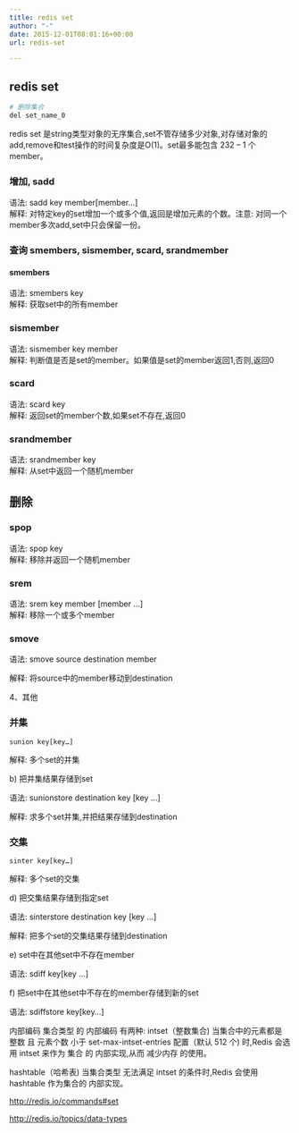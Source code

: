 ```yaml
---
title: redis set
author: "-"
date: 2015-12-01T08:01:16+00:00
url: redis-set

---
```

## redis set

```bash
# 删除集合
del set_name_0
```

redis set 是string类型对象的无序集合,set不管存储多少对象,对存储对象的add,remove和test操作的时间复杂度是O(1)。set最多能包含 232 – 1 个member。  

### 增加, sadd  
语法: sadd key member[member…]     
解释: 对特定key的set增加一个或多个值,返回是增加元素的个数。注意: 对同一个member多次add,set中只会保留一份。    
### 查询 smembers, sismember, scard, srandmember
#### smembers
语法: smembers key  
解释: 获取set中的所有member  
### sismember
语法: sismember key member   
解释: 判断值是否是set的member。如果值是set的member返回1,否则,返回0  
### scard
语法: scard key  
解释: 返回set的member个数,如果set不存在,返回0  
### srandmember
语法: srandmember key  
解释: 从set中返回一个随机member  
## 删除 
### spop
语法: spop key  
解释: 移除并返回一个随机member  
### srem
语法: srem key member [member …]  
解释: 移除一个或多个member  
### smove
  
语法: smove source destination member
  
解释: 将source中的member移动到destination

4、其他

### 并集
    sunion key[key…]
  
解释: 多个set的并集

b) 把并集结果存储到set
  
语法: sunionstore destination key [key …]

解释: 求多个set并集,并把结果存储到destination

### 交集
    sinter key[key…]
  
解释: 多个set的交集

d) 把交集结果存储到指定set

语法: sinterstore destination key [key …]

解释: 把多个set的交集结果存储到destination

e) set中在其他set中不存在member

语法: sdiff key[key …]

f) 把set中在其他set中不存在的member存储到新的set

语法: sdiffstore key[key…]

内部编码
集合类型 的 内部编码 有两种: 
intset（整数集合) 
当集合中的元素都是 整数 且 元素个数 小于 set-max-intset-entries 配置（默认 512 个) 时,Redis 会选用 intset 来作为 集合 的 内部实现,从而 减少内存 的使用。

hashtable（哈希表) 
当集合类型 无法满足 intset 的条件时,Redis 会使用 hashtable 作为集合的 内部实现。




http://redis.io/commands#set
  
http://redis.io/topics/data-types